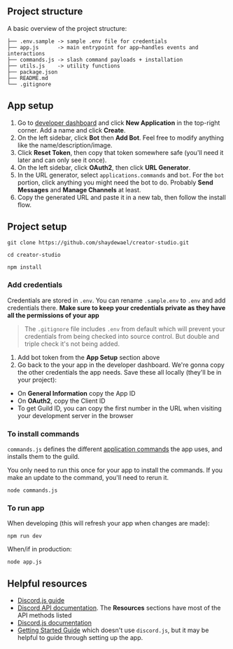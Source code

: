 
## Project structure
A basic overview of the project structure:

```
├── .env.sample -> sample .env file for credentials
├── app.js      -> main entrypoint for app—handles events and interactions
├── commands.js -> slash command payloads + installation
├── utils.js    -> utility functions
├── package.json
├── README.md
└── .gitignore
```

## App setup

1. Go to [developer dashboard](https://discord.com/developers/applications) and click **New Application** in the top-right corner. Add a name and click **Create**.
2. On the left sidebar, click **Bot** then **Add Bot**. Feel free to modify anything like the name/description/image.
3. Click **Reset Token**, then copy that token somewhere safe (you'll need it later and can only see it once).
4. On the left sidebar, click **OAuth2**, then click **URL Generator**.
5. In the URL generator, select `applications.commands` and `bot`. For the `bot` portion, click anything you might need the bot to do. Probably **Send Messages** and **Manage Channels** at least.
6. Copy the generated URL and paste it in a new tab, then follow the install flow.

## Project setup

```
git clone https://github.com/shaydewael/creator-studio.git

cd creator-studio

npm install
```

### Add credentials

Credentials are stored in `.env`. You can rename `.sample.env` to `.env` and add credentials there. **Make sure to keep your credentials private as they have all the permissions of your app**

> The `.gitignore` file includes `.env` from default which will prevent your credentials from being checked into source control. But double and triple check it's not being added.

1. Add bot token from the **App Setup** section above
2. Go back to the your app in the developer dashboard. We're gonna copy the other credentials the app needs. Save these all locally (they'll be in your project):
  - On **General Information** copy the App ID
  - On **OAuth2**, copy the Client ID
  - To get Guild ID, you can copy the first number in the URL when visiting your development server in the browser

### To install commands

`commands.js` defines the different [application commands](https://discord.com/developers/docs/interactions/application-commands#application-command-object
) the app uses, and installs them to the guild.

You only need to run this once for your app to install the commands. If you make an update to the command, you'll need to rerun it.

```
node commands.js
```

### To run app

When developing (this will refresh your app when changes are made):

```
npm run dev
```

When/if in production:

```
node app.js
```

## Helpful resources

- [Discord.js guide](https://discordjs.guide/#before-you-begin)
- [Discord API documentation](https://discord.com/developers/docs/intro). The **Resources** sections have most of the API methods listed
- [Discord.js documentation](https://discord.js.org/#/docs/main/stable/general/welcome)
- [Getting Started Guide](https://discord.com/developers/docs/getting-started) which doesn't use `discord.js`, but it may be helpful to guide through setting up the app.
